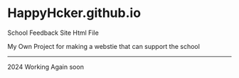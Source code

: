 # HappyHcker.github.io
School Feedback Site Html File


My Own Project for making a webstie that can support the school


--------------------------------------------------------
2024 Working Again soon
